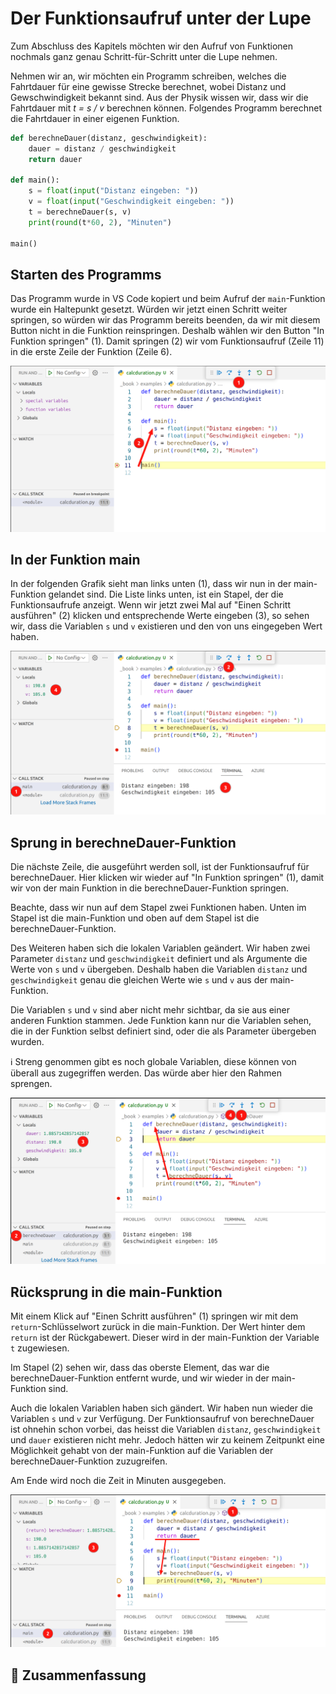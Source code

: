 # Der Funktionsaufruf unter der Lupe

Zum Abschluss des Kapitels möchten wir den Aufruf von Funktionen
nochmals ganz genau Schritt-für-Schritt unter die Lupe nehmen.

Nehmen wir an, wir möchten ein Programm schreiben,
welches die Fahrtdauer für eine gewisse Strecke berechnet,
wobei Distanz und Gewschwindigkeit bekannt sind.
Aus der Physik wissen wir, dass wir die
Fahrtdauer mit *t = s / v* berechnen können.
Folgendes Programm berechnet die Fahrtdauer in einer eigenen Funktion.

```python
def berechneDauer(distanz, geschwindigkeit):
    dauer = distanz / geschwindigkeit
    return dauer

def main():
    s = float(input("Distanz eingeben: "))
    v = float(input("Geschwindigkeit eingeben: "))
    t = berechneDauer(s, v)
    print(round(t*60, 2), "Minuten")

main()
```

## Starten des Programms

Das Programm wurde in VS Code kopiert und beim Aufruf der `main`-Funktion
wurde ein Haltepunkt gesetzt.
Würden wir jetzt einen Schritt weiter springen,
so würden wir das Programm bereits beenden, da wir mit diesem
Button nicht in die Funktion reinspringen.
Deshalb wählen wir den Button "In Funktion springen" (1).
Damit springen (2) wir vom Funktionsaufruf (Zeile 11) in die erste Zeile der Funktion (Zeile 6).

![Starten des Programms](./images/distancestep1.png)

## In der Funktion main

In der folgenden Grafik sieht man links unten (1),
dass wir nun in der main-Funktion gelandet sind.
Die Liste links unten, ist ein Stapel, der die Funktionsaufrufe anzeigt.
Wenn wir jetzt zwei Mal auf "Einen Schritt ausführen" (2) klicken 
und entsprechende Werte eingeben (3),
so sehen wir, dass die Variablen `s` und `v` existieren und 
den von uns eingegeben Wert haben.

![In der Funktion main](./images/distancestep2.png)

## Sprung in berechneDauer-Funktion

Die nächste Zeile, die ausgeführt werden soll, ist der Funktionsaufruf
für berechneDauer. Hier klicken wir wieder auf "In Funktion springen" (1),
damit wir von der main Funktion in die berechneDauer-Funktion springen.

Beachte, dass wir nun auf dem Stapel zwei Funktionen haben.
Unten im Stapel ist die main-Funktion und oben auf dem Stapel ist die
berechneDauer-Funktion.

Des Weiteren haben sich die lokalen Variablen geändert.
Wir haben zwei Parameter `distanz` und `geschwindigkeit` definiert und 
als Argumente die Werte von `s` und `v` übergeben. Deshalb haben die Variablen
`distanz` und `geschwindigkeit` genau die gleichen Werte wie `s` und `v` aus der main-Funktion.

Die Variablen `s` und `v` sind aber nicht mehr sichtbar, da sie aus einer anderen Funktion
stammen. Jede Funktion kann nur die Variablen sehen,
die in der Funktion selbst definiert sind,
oder die als Parameter übergeben wurden.

ℹ️ Streng genommen gibt es noch globale Variablen, diese können von überall aus zugegriffen werden. Das würde aber hier den Rahmen sprengen.

![Sprung in berechneDauer-Funktion](./images/distancestep3.png)

## Rücksprung in die main-Funktion
Mit einem Klick auf "Einen Schritt ausführen" (1) springen
wir mit dem `return`-Schlüsselwort zurück in die main-Funktion.
Der Wert hinter dem `return` ist der Rückgabewert.
Dieser wird in der main-Funktion der Variable `t` zugewiesen.

Im Stapel (2) sehen wir, dass das oberste Element,
das war die berechneDauer-Funktion entfernt wurde,
und wir wieder in der main-Funktion sind.

Auch die lokalen Variablen haben sich gändert.
Wir haben nun wieder die Variablen `s` und `v` zur Verfügung.
Der Funktionsaufruf von berechneDauer ist ohnehin schon vorbei,
das heisst die Variablen `distanz`, `geschwindigkeit` und `dauer` existieren nicht mehr.
Jedoch hätten wir zu keinem Zeitpunkt eine Möglichkeit gehabt von
der main-Funktion auf die Variablen der berechneDauer-Funktion zuzugreifen.

Am Ende wird noch die Zeit in Minuten ausgegeben.

![Rücksprung in die main-Funktion](./images/distancestep4.png)

## 🧭 Zusammenfassung
